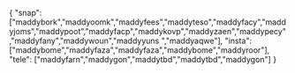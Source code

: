{
  "snap":  ["maddybork","maddyoomk","maddyfees","maddyteso","maddyfacy","maddyjoms","maddypoot","maddyfacp","maddykovp","maddyzaen","maddypecy","maddyfany","maddywoun","maddyyuns ","maddyaqwe"],
  "insta": ["maddybome","maddyfaza","maddyfaza","maddybome","maddyroor"],
  "tele":  ["maddyfarn","maddygon","maddytbd","maddytbd","maddygon"]
}
